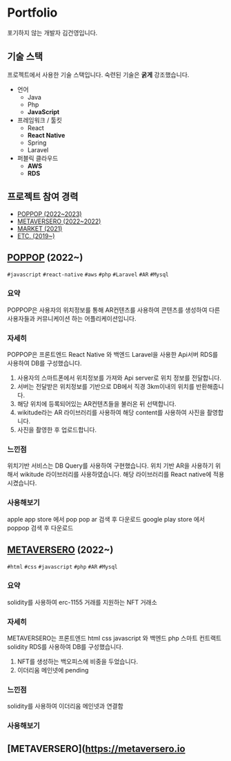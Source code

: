 # Portfolio

포기하지 않는 개발자 김건영입니다.

## 기술 스택

프로젝트에서 사용한 기술 스택입니다. 숙련된 기술은 **굵게** 강조했습니다.

- 언어
  - Java
  - Php
  - **JavaScript**
- 프레임워크 / 툴킷
  - React
  - **React Native**
  - Spring
  - Laravel
- 퍼블릭 클라우드
  - **AWS**
  - **RDS**
  
## 프로젝트 참여 경력

- [POPPOP (2022~2023)](https://play.google.com/store/apps/details?id=com.poppop&hl=ko)
- [METAVERSERO (2022~2022)](https://metaversero.io/)
- [MARKET (2021)](https://github.com/Geon0/MARKET)
- [ETC. (2019~)](https://github.com/Geon0)

## [POPPOP](https://play.google.com/store/apps/details?id=com.poppop&hl=ko) (2022~)

`#javascript` `#react-native` `#aws` `#php` `#Laravel` `#AR` `#Mysql`

### 요약
POPPOP은 사용자의 위치정보를 통해 AR컨텐츠를 사용하여 콘텐츠를 생성하여 다른 사용자들과 커뮤니케이션 하는 어플리케이션입니다.

### 자세히

POPPOP은 프론트엔드 React Native 와 백엔드 Laravel을 사용한 Api서버 RDS를 사용하여 DB를 구성했습니다.

1. 사용자의 스마트폰에서 위치정보를 가져와 Api server로 위치 정보를 전달합니다.
2. 서버는 전달받은 위치정보를 기반으로 DB에서 직경 3km이내의 위치를 반환해줍니다.
3. 해당 위치에 등록되어있는 AR컨텐츠들을 불러온 뒤 선택합니다.
4. wikitude라는 AR 라이브러리를 사용하여 해당 content를 사용하여 사진을 촬영합니다.
5. 사진을 촬영한 후 업로드합니다.

### 느낀점

위치기반 서비스는 DB Query를 사용하여 구현했습니다. 
위치 기반 AR을 사용하기 위해서 wikitude 라이브러리를 사용하였습니다.
해당 라이브러리를 React native에 적용시켰습니다.

### 사용해보기

apple app store 에서 pop pop ar 검색 후 다운로드
google play store 에서 poppop 검색 후 다운로드

## [METAVERSERO](https://metaversero.io) (2022~)

`#html` `#css` `#javascript` `#php` `#AR` `#Mysql`

### 요약
solidity를 사용하여 erc-1155 거래를 지원하는 NFT 거래소

### 자세히

METAVERSERO는 프론트엔드 html css javascript 와 백엔드 php 스마트 컨트랙트 solidity RDS를 사용하여 DB를 구성했습니다.

1. NFT를 생성하는 백오피스에 비중을 두었습니다.
2. 이더리움 메인넷에 pending

### 느낀점

solidity를 사용하여 이더리움 메인넷과 연결함

### 사용해보기

## [METAVERSERO](https://metaversero.io



